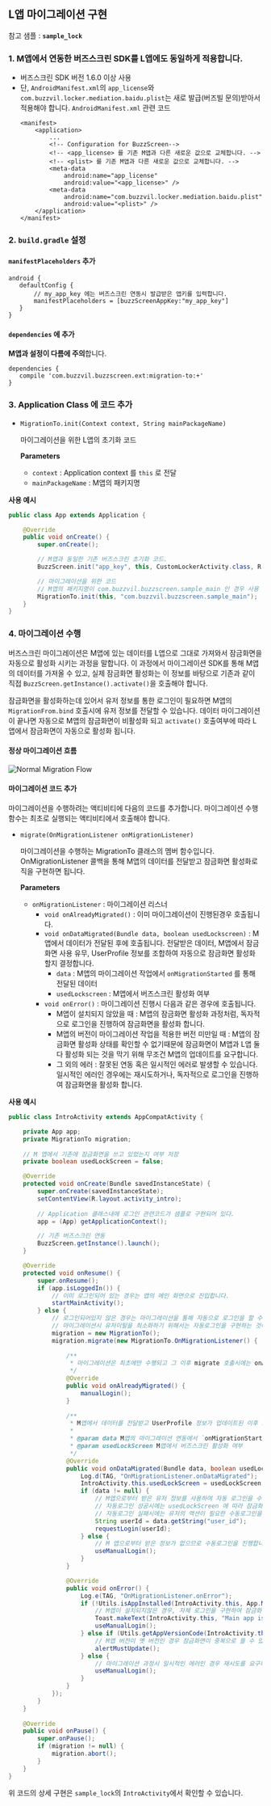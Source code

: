 ## L앱 마이그레이션 구현
참고 샘플 : **`sample_lock`**

### 1. M앱에서 연동한 버즈스크린 SDK를 L앱에도 동일하게 적용합니다.
- 버즈스크린 SDK 버전 1.6.0 이상 사용
- 단, `AndroidManifest.xml`의 `app_license`와 `com.buzzvil.locker.mediation.baidu.plist`는 새로 발급(버즈빌 문의)받아서 적용해야 합니다.
    `AndroidManifest.xml` 관련 코드
    ```
    <manifest>
        <application>
            ...
            <!-- Configuration for BuzzScreen-->
            <!-- <app_license> 를 기존 M앱과 다른 새로운 값으로 교체합니다. -->
            <!-- <plist> 를 기존 M앱과 다른 새로운 값으로 교체합니다. -->
            <meta-data
                android:name="app_license"
                android:value="<app_license>" />
            <meta-data
                android:name="com.buzzvil.locker.mediation.baidu.plist"
                android:value="<plist>" />
        </application>
    </manifest>
    ```

### 2. `build.gradle` 설정
       
#### `manifestPlaceholders` 추가

```
android {
   defaultConfig {
       // my_app_key 에는 버즈스크린 연동시 발급받은 앱키를 입력합니다.
       manifestPlaceholders = [buzzScreenAppKey:"my_app_key"]
   }
}
```

#### `dependencies` 에 추가
**M앱과 설정이 다름에 주의**합니다.

```
dependencies {
   compile 'com.buzzvil.buzzscreen.ext:migration-to:+'
}
```

### 3. Application Class 에 코드 추가
- `MigrationTo.init(Context context, String mainPackageName)`

    마이그레이션을 위한 L앱의 초기화 코드

    **Parameters**
    - `context` : Application context 를 `this` 로 전달
    - `mainPackageName` : M앱의 패키지명


**사용 예시**

```java
public class App extends Application {

    @Override
    public void onCreate() {
        super.onCreate();

        // M앱과 동일한 기존 버즈스크린 초기화 코드.
        BuzzScreen.init("app_key", this, CustomLockerActivity.class, R.drawable.image_on_fail);

        // 마이그레이션을 위한 코드
        // M앱의 패키지명이 com.buzzvil.buzzscreen.sample_main 인 경우 사용 예시
        MigrationTo.init(this, "com.buzzvil.buzzscreen.sample_main");
    }
}

```

### 4. 마이그레이션 수행

버즈스크린 마이그레이션은 M앱에 있는 데이터를 L앱으로 그대로 가져와서 잠금화면을 자동으로 활성화 시키는 과정을 말합니다. 이 과정에서 마이그레이션 SDK를 통해 M앱의 데이터를 가져올 수 있고, 실제 잠금화면 활성화는 이 정보를 바탕으로 기존과 같이 직접 `BuzzScreen.getInstance().activate()`을 호출해야 합니다.

잠금화면을 활성화하는데 있어서 유저 정보를 통한 로그인이 필요하면 M앱의 `MigrationFrom.bind` 호출시에 유저 정보를 전달할 수 있습니다. 데이터 마이그레이션이 끝나면 자동으로 M앱의 잠금화면이 비활성화 되고 `activate()` 호출여부에 따라 L앱에서 잠금화면이 자동으로 활성화 됩니다.

#### 정상 마이그레이션 흐름
![Normal Migration Flow](normal_migration_flow.jpg)

#### 마이그레이션 코드 추가
마이그레이션을 수행하려는 액티비티에 다음의 코드를 추가합니다. 마이그레이션 수행 함수는 최초로 실행되는 액티비티에서 호출해야 합니다.

- `migrate(OnMigrationListener onMigrationListener)`

    마이그레이션을 수행하는 MigrationTo 클래스의 멤버 함수입니다. OnMigrationListener 콜백을 통해 M앱의 데이터를 전달받고 잠금화면 활성화로직을 구현하면 됩니다.

    **Parameters**
    - `onMigrationListener` : 마이그레이션 리스너
        - `void onAlreadyMigrated()` : 이미 마이그레이션이 진행된경우 호출됩니다.
        - `void onDataMigrated(Bundle data, boolean usedLockscreen)` : M앱에서 데이터가 전달된 후에 호출됩니다. 전달받은 데이터, M앱에서 잠금화면 사용 유무, UserProfile 정보를 조합하여 자동으로 잠금화면 활성화 할지 결정합니다.
            - `data` : M앱의 마이그레이션 작업에서 `onMigrationStarted` 를 통해 전달된 데이터
            - `usedLockscreen` : M앱에서 버즈스크린 활성화 여부
        - `void onError()` : 마이그레이션 진행시 다음과 같은 경우에 호출됩니다.
            - M앱이 설치되지 않았을 때 : M앱의 잠금화면 활성화 과정처럼, 독자적으로 로그인을 진행하여 잠금화면을 활성화 합니다.
            - M앱의 버전이 마이그레이션 작업을 적용한 버전 미만일 때 : M앱의 잠금화면 활성화 상태를 확인할 수 없기때문에 잠금화면이 M앱과 L앱 둘다 활성화 되는 것을 막기 위해 무조건 M앱의 업데이트를 요구합니다.
            - 그 외의 에러 : 잘못된 연동 혹은 일시적인 에러로 발생할 수 있습니다. 일시적인 에러인 경우에는 재시도하거나, 독자적으로 로그인을 진행하여 잠금화면을 활성화 합니다.
            
**사용 예시**
```java
public class IntroActivity extends AppCompatActivity {

    private App app;
    private MigrationTo migration;
    
    // M 앱에서 기존에 잠금화면을 쓰고 있었는지 여부 저장
    private boolean usedLockScreen = false;

    @Override
    protected void onCreate(Bundle savedInstanceState) {
        super.onCreate(savedInstanceState);
        setContentView(R.layout.activity_intro);
        
        // Application 클래스내에 로그인 관련코드가 샘플로 구현되어 있다.
        app = (App) getApplicationContext();

        // 기존 버즈스크린 연동
        BuzzScreen.getInstance().launch();
    }

    @Override
    protected void onResume() {
        super.onResume();
        if (app.isLoggedIn()) {
            // 이미 로그인되어 있는 경우는 앱의 메인 화면으로 진입합니다.
            startMainActivity();
        } else {
            // 로그인되어있지 않은 경우는 마이그레이션을 통해 자동으로 로그인을 할 수도 있고, 수동으로 로그인을 요청할 수도 있습니다.
            // 마이그레이션시 유저이탈을 최소화하기 위해서는 자동로그인을 구현하는 것이 좋습니다.
            migration = new MigrationTo();
            migration.migrate(new MigrationTo.OnMigrationListener() {
                
                /**
                 * 마이그레이션은 최초에만 수행되고 그 이후 migrate 호출시에는 onAlreadyMigrated()가 호출됩니다.
                 */
                @Override
                public void onAlreadyMigrated() {
                    manualLogin();
                }
                
                /**
                 * M앱에서 데이터를 전달받고 UserProfile 정보가 업데이트된 이후 호출됩니다.
                 *
                 * @param data M앱의 마이그레이션 연동에서 `onMigrationStarted` 를 통해 전달된 데이터
                 * @param usedLockScreen M앱에서 버즈스크린 활성화 여부
                 */
                @Override
                public void onDataMigrated(Bundle data, boolean usedLockScreen) {
                    Log.d(TAG, "OnMigrationListener.onDataMigrated");
                    IntroActivity.this.usedLockScreen = usedLockScreen;
                    if (data != null) {
                        // M앱으로부터 받은 유저 정보를 사용하여 자동 로그인을 수행합니다.
                        // 자동로그인 성공시에는 usedLockScreen 에 따라 잠금화면 활성화 여부를 선택합니다.
                        // 자동로그인 실패시에는 유저의 액션이 필요한 수동로그인을 진행합니다.
                        String userId = data.getString("user_id");
                        requestLogin(userId);
                    } else {
                        // M 앱으로부터 받은 정보가 없으므로 수동로그인을 진행합니다.
                        useManualLogin();
                    }
                }

                @Override
                public void onError() {
                    Log.e(TAG, "OnMigrationListener.onError");
                    if (!Utils.isAppInstalled(IntroActivity.this, App.MAIN_APP_PACKAGE)) {
                        // M앱이 설치되지않은 경우, 자체 로그인을 구현하여 잠금화면을 사용할 수 있도록 구현합니다.
                        Toast.makeText(IntroActivity.this, "Main app is not installed.\nPlease install it or login.", Toast.LENGTH_LONG).show();
                        useManualLogin();
                    } else if (Utils.getAppVersionCode(IntroActivity.this, App.MAIN_APP_PACKAGE) < SUPPORTED_MAIN_APP_VERSION) {
                        // M앱 버전이 옛 버전인 경우 잠금화면이 중복으로 뜰 수 있으므로 L앱 사용을 막고 M앱의 업데이트를 요구합니다.
                        alertMustUpdate();
                    } else {
                        // 마이그레이션 과정시 일시적인 에러인 경우 재시도를 요구하거나 수동로그인을 통해 진입가능합니다.
                        useManualLogin();
                    }
                }
            });
        }
    }
    
    @Override
    public void onPause() {
        super.onPause();
        if (migration != null) {
            migration.abort();    
        }
    }
}

```
위 코드의 상세 구현은 `sample_lock`의 `IntroActivity`에서 확인할 수 있습니다.      
        
